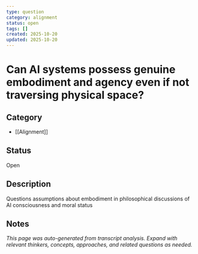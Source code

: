 ```yaml
---
type: question
category: alignment
status: open
tags: []
created: 2025-10-20
updated: 2025-10-20
---
```


# Can AI systems possess genuine embodiment and agency even if not traversing physical space?

## Category

- [[Alignment]]

## Status

Open

## Description

Questions assumptions about embodiment in philosophical discussions of AI consciousness and moral status

## Notes

*This page was auto-generated from transcript analysis. Expand with relevant thinkers, concepts, approaches, and related questions as needed.*
